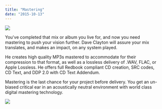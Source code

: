 ```yaml
---
title: "Mastering"
date: "2015-10-13"
---
```


![](images/ns-mastering_header_white.png)

You've completed that mix or album you live for, and now you need mastering to push your vision further. Dave Clayton will assure your mix translates, and makes an impact, on any system played.

He creates high quality MP3s mastered to accommodate for their compression to that format, as well as a lossless delivery of .WAV, FLAC, or Apple Lossless. He offers full Redbook compliant CD creation, SRC codes, CD Text, and DDP 2.0 with CD Text Addendum.

Mastering is the last chance for your project before delivery. You get an un-biased critical ear in an acoustically neutral environment with world class digital mastering technology.

![](images/currentmasteringchain.png)
